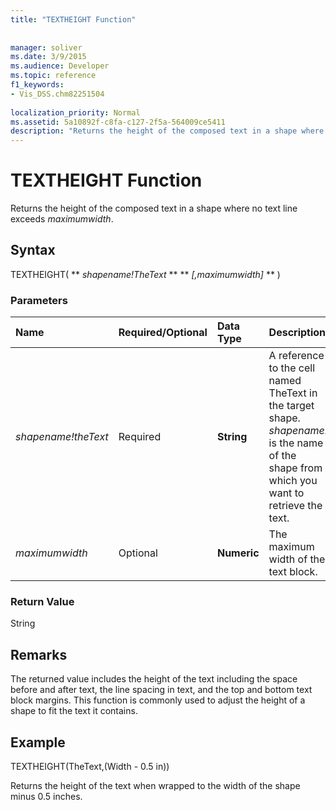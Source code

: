 ```yaml
---
title: "TEXTHEIGHT Function"
 
 
manager: soliver
ms.date: 3/9/2015
ms.audience: Developer
ms.topic: reference
f1_keywords:
- Vis_DSS.chm82251504
 
localization_priority: Normal
ms.assetid: 5a10892f-c8fa-c127-2f5a-564009ce5411
description: "Returns the height of the composed text in a shape where no text line exceeds maximumwidth."
---
```


# TEXTHEIGHT Function

Returns the height of the composed text in a shape where no text line exceeds  _maximumwidth_. 
  
## Syntax

TEXTHEIGHT( ** *shapename!TheText* ** ** *[,maximumwidth]* ** ) 
  
### Parameters

|**Name**|**Required/Optional**|**Data Type**|**Description**|
|:-----|:-----|:-----|:-----|
| _shapename!theText_ <br/> |Required  <br/> |**String** <br/> |A reference to the cell named TheText in the target shape.  _shapename!_ is the name of the shape from which you want to retrieve the text.  <br/> |
| _maximumwidth_ <br/> |Optional  <br/> |**Numeric** <br/> |The maximum width of the text block.  <br/> |
   
### Return Value

String
  
## Remarks

The returned value includes the height of the text including the space before and after text, the line spacing in text, and the top and bottom text block margins. This function is commonly used to adjust the height of a shape to fit the text it contains.
  
## Example

TEXTHEIGHT(TheText,(Width - 0.5 in)) 
  
Returns the height of the text when wrapped to the width of the shape minus 0.5 inches. 
  

